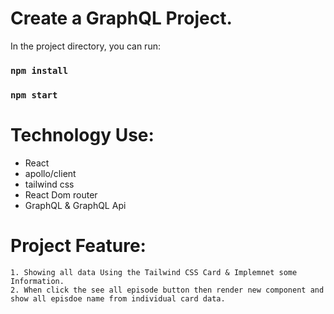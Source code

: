 # Create a GraphQL Project.

In the project directory, you can run:
### `npm install`
### `npm start`


# Technology Use: 
 * React
 * apollo/client
 * tailwind css
 * React Dom router
 * GraphQL & GraphQL Api

# Project Feature:
    1. Showing all data Using the Tailwind CSS Card & Implemnet some Information.
    2. When click the see all episode button then render new component and show all episdoe name from individual card data.



